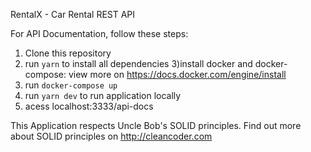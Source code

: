 RentalX - Car Rental REST API

For API Documentation, follow these steps: 
  1) Clone this repository 
  2) run `yarn` to install all dependencies
  3)install docker and docker-compose: view more on https://docs.docker.com/engine/install
  4) run `docker-compose up`
  5) run `yarn dev` to run application locally
  6) acess localhost:3333/api-docs

This Application respects Uncle Bob's SOLID principles. Find out more about SOLID principles on http://cleancoder.com
